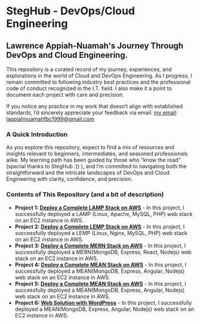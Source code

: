 # StegHub - DevOps/Cloud Engineering

## Lawrence Appiah-Nuamah's Journey Through DevOps and Cloud Engineering.

This repository is a curated record of my journey, experiences, and explorations in the world of Cloud and DevOps Engineering. As I progress, I remain committed to following industry best practices and the professional code of conduct recognized in the I.T. field. I also make it a point to document each project with care and precision.

If you notice any practice in my work that doesn’t align with established standards, I’d sincerely appreciate your feedback via email: [my email](lappiahnuamahfbc1999@gmail.com): lappiahnuamahfbc1999@gmail.com

### A Quick Introduction
As you explore this repository, expect to find a mix of resources and insights relevant to beginners, intermediates, and seasoned professionals alike. My learning path has been guided by those who “know the road” (special thanks to StegHub :)) ), and I’m committed to navigating both the straightforward and the intricate landscapes of DevOps and Cloud Engineering with clarity, confidence, and precision.

### Contents of This Repository (and a bit of description)

- **Project 1: [Deploy a Complete LAMP Stack on AWS](https://github.com/lappiahnuamah/DevOps-CloudEngr-StegHub/tree/main/1.LAMP_Stack)** - In this project, I successfully deployed a LAMP (Linux, Apache, MySQL, PHP) web stack on an EC2 instance in AWS.
- **Project 2: [Deploy a Complete LEMP Stack on AWS](https://github.com/lappiahnuamah/DevOps-CloudEngr-StegHub/tree/main/2.LEMP_Stack)** - In this project, I successfully deployed a LEMP (Linux, Nginx, MySQL, PHP) web stack on an EC2 instance in AWS.
- **Project 3: [Deploy a Complete MERN Stack on AWS](https://github.com/lappiahnuamah/DevOps-CloudEngr-StegHub/tree/main/3.MERN_Stack)** - In this project, I successfully deployed a MERN(MongoDB, Express, React, Nodejs) web stack on an EC2 instance in AWS.
- **Project 4: [Deploy a Complete MEAN Stack on AWS](https://github.com/lappiahnuamah/DevOps-CloudEngr-StegHub/tree/main/4.MEAN_Stack)** - In this project, I successfully deployed a MEAN(MongoDB, Express, Angular, Nodejs) web stack on an EC2 instance in AWS.
- **Project 5: [Deploy a Complete MEAN Stack on AWS](https://github.com/lappiahnuamah/DevOps-CloudEngr-StegHub/tree/main/4.MEAN_Stack)** - In this project, I successfully deployed a MEAN(MongoDB, Express, Angular, Nodejs) web stack on an EC2 instance in AWS.
- **Project 6: [Web Solution with WordPress](https://github.com/lappiahnuamah/DevOps-CloudEngr-StegHub/tree/main/6.Web_Solution)** - In this project, I successfully deployed a MEAN(MongoDB, Express, Angular, Nodejs) web stack on an EC2 instance in AWS.
